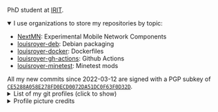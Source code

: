 PhD student at [IRIT](https://irit.fr).
<details open><summary>I use organizations to store my repositories by topic:</summary>
<ul>
  <li><a href="https://github.com/nextmn">NextMN</a>: Experimental Mobile Network Components
  <li><a href="https://github.com/louisroyer-deb">louisroyer-deb</a>: Debian packaging
  <li><a href="https://github.com/louisroyer-docker">louisroyer-docker</a>: Dockerfiles
  <li><a href="https://github.com/louisroyer-gh-actions">louisroyer-gh-actions</a>: Github Actions
  <li><a href="https://github.com/louisroyer-minetest">louisroyer-minetest</a>: Minetest mods

</ul>
</details>
All my new commits since 2022-03-12 are signed with a PGP subkey of <a href="https://github.com/louisroyer.gpg"><code>CE5288A058E278FD0ECD0072DA51DC0F63F0D32D</code></a>.

<details closed><summary>List of my git profiles (click to show)</summary>
<ul>
  <li>https://github.com/louisroyer
  <li>https://gitlab.com/lroyer
  <li>https://git.flavien.ovh/louis_royer
  <li>https://gitlab.gnome.org/lroyer
  <li>https://framagit.org/lroyer
  <li>https://notabug.org/louisroyer
</ul>
</details>

<details closed><summary>Profile picture credits</summary>
<ul><li><a href="https://commons.wikimedia.org/wiki/File:Pirate_Flag.svg">Oren neu dag, CC-BY-SA-3.0</a></li></ul>
</details>
